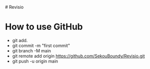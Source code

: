
#   R e v i s i o 
 
 

# How to use GitHub
- git add.
- git commit -m "first commit"
- git branch -M main
- git remote add origin https://github.com/SekouBoundy/Revisio.git
- git push -u origin main